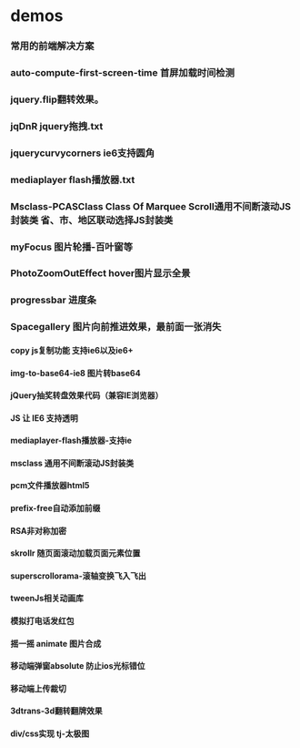 # demos<br />
###  常用的前端解决方案<br />
###  auto-compute-first-screen-time  首屏加载时间检测<br />
###  jquery.flip翻转效果。<br />
###  jqDnR jquery拖拽.txt<br />
###  jquerycurvycorners ie6支持圆角<br />
###  mediaplayer flash播放器.txt<br />
###  Msclass-PCASClass Class Of Marquee Scroll通用不间断滚动JS封装类  省、市、地区联动选择JS封装类<br />
###  myFocus 图片轮播-百叶窗等<br />
###  PhotoZoomOutEffect hover图片显示全景<br />
###  progressbar 进度条<br />
###  Spacegallery 图片向前推进效果，最前面一张消失<br />
#### copy js复制功能 支持ie6以及ie6+<br />
#### img-to-base64-ie8  图片转base64<br />
#### jQuery抽奖转盘效果代码（兼容IE浏览器）<br />
#### JS 让 IE6 支持透明<br />
#### mediaplayer-flash播放器-支持ie<br />
#### msclass 通用不间断滚动JS封装类<br />
#### pcm文件播放器html5<br />
#### prefix-free自动添加前缀<br />
#### RSA非对称加密<br />
#### skrollr 随页面滚动加载页面元素位置<br />
#### superscrollorama-滚轴变换飞入飞出<br />
#### tweenJs相关动画库<br />
#### 模拟打电话发红包<br />
#### 摇一摇 animate 图片合成<br />
#### 移动端弹窗absolute 防止ios光标错位<br />
#### 移动端上传裁切<br />
#### 3dtrans-3d翻转翻牌效果<br />
#### div/css实现 tj-太极图<br />
